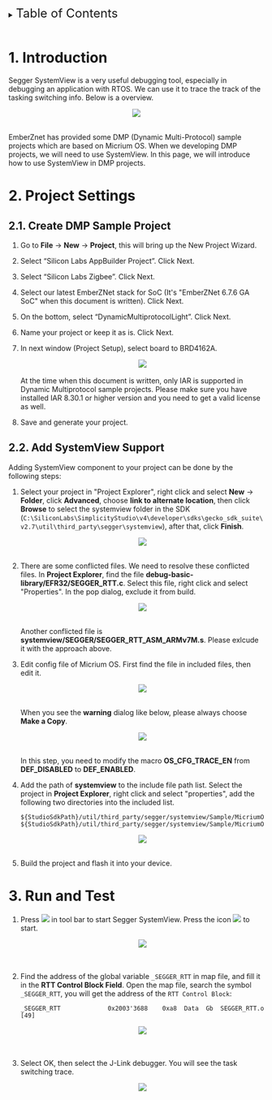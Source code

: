 <details>
<summary><font size=5>Table of Contents</font> </summary>
&nbsp;  

- [1. Introduction](#1-introduction)
- [2. Project Settings](#2-project-settings)
  - [2.1. Create DMP Sample Project](#21-create-dmp-sample-project)
  - [2.2. Add SystemView Support](#22-add-systemview-support)
- [3. Run and Test](#3-run-and-test)

</details>
&nbsp; 

# 1. Introduction
Segger SystemView is a very useful debugging tool, especially in debugging an application with RTOS. We can use it to trace the track of the tasking switching info. Below is a overview.

<div align="center">
  <img src="files/ZB-Zigbee-Debugging-SystemView/SystemView-Overview.png">  
</div>  
</br>

EmberZnet has provided some DMP (Dynamic Multi-Protocol) sample projects which are based on Micrium OS. When we developing DMP projects, we will need to use SystemView. In this page, we will introduce how to use SystemView in DMP projects.

# 2. Project Settings
## 2.1. Create DMP Sample Project
1. Go to **File** -> **New** -> **Project**, this will bring up the New Project Wizard.
2. Select “Silicon Labs AppBuilder Project”. Click Next.
3. Select “Silicon Labs Zigbee”. Click Next.
4. Select our latest EmberZNet stack for SoC (It's "EmberZNet 6.7.6 GA SoC" when this document is written). Click Next.
5. On the bottom, select “DynamicMultiprotocolLight”. Click Next.
6. Name your project or keep it as is. Click Next.
7. In next window (Project Setup), select board to BRD4162A.  
    <div align="center">
      <img src="files/ZB-Zigbee-Debugging-SystemView/Project-Setup.png">  
    </div>  
    </br>
    At the time when this document is written, only IAR is supported in Dynamic Multiprotocol sample projects. Please make sure you have installed IAR 8.30.1 or higher version and you need to get a valid license as well.  

8. Save and generate your project.

## 2.2. Add SystemView Support
Adding SystemView component to your project can be done by the following steps:  

1. Select your project in "Project Explorer", right click and select **New** -> **Folder**, click **Advanced**, choose **link to alternate location**, then click **Browse** to select the systemview folder in the SDK (`C:\SiliconLabs\SimplicityStudio\v4\developer\sdks\gecko_sdk_suite\v2.7\util\third_party\segger\systemview`), after that, click **Finish**.

    <div align="center">
      <img src="files/ZB-Zigbee-Debugging-SystemView/Add-SystemView.png">  
    </div>  
    </br>

2. There are some conflicted files. We need to resolve these conflicted files. In **Project Explorer**, find the file **debug-basic-library/EFR32/SEGGER_RTT.c**. Select this file, right click and select "Properties". In the pop dialog, exclude it from build. 

    <div align="center">
      <img src="files/ZB-Zigbee-Debugging-SystemView/Exclude.png">  
    </div>  
    </br>

    Another conflicted file is **systemview/SEGGER/SEGGER_RTT_ASM_ARMv7M.s**. Please exlcude it with the approach above.

3. Edit config file of Micrium OS. First find the file in included files, then edit it. 

    <div align="center">
      <img src="files/ZB-Zigbee-Debugging-SystemView/os_cfg.png">  
    </div>  
    </br>

    When you see the **warning** dialog like below, please always choose **Make a Copy**.  

    <div align="center">
      <img src="files/ZB-Zigbee-Debugging-SystemView/Make-a-Copy.png">  
    </div>  
    </br>

    In this step, you need to modify the macro **OS_CFG_TRACE_EN** from **DEF_DISABLED** to **DEF_ENABLED**.  

4. Add the path of **systemview** to the include file path list. Select the project in **Project Explorer**, right click and select "properties", add the following two directories into the included list.  

    ```
    ${StudioSdkPath}/util/third_party/segger/systemview/Sample/MicriumOSKernel
    ${StudioSdkPath}/util/third_party/segger/systemview/Sample/MicriumOSKernel/Config
    ```

    <div align="center">
      <img src="files/ZB-Zigbee-Debugging-SystemView/include.png">  
    </div>  
    </br>

5. Build the project and flash it into your device.

# 3. Run and Test
1. Press ![](files/ZB-Zigbee-Debugging-SystemView/SystemView-Toolbar.png) in tool bar to start Segger SystemView. Press the icon ![](files/ZB-Zigbee-Debugging-SystemView/icon_start.png) to start.

    <div align="center">
      <img src="files/ZB-Zigbee-Debugging-SystemView/SystemView-Mainframe.png">  
    </div>  
    </br>
    &nbsp;   

2. Find the address of the global variable `_SEGGER_RTT` in map file, and fill it in the **RTT Control Block Field**. Open the map file, search the symbol `_SEGGER_RTT`, you will get the address of the `RTT Control Block`:
    ```
    _SEGGER_RTT             0x2003'3688    0xa8  Data  Gb  SEGGER_RTT.o [49]
    ```

    <div align="center">
      <img src="files/ZB-Zigbee-Debugging-SystemView/SystemView-cfg.png">  
    </div>  
    </br>
    &nbsp;   

3. Select OK, then select the J-Link debugger. You will see the task switching trace.  

    <div align="center">
      <img src="files/ZB-Zigbee-Debugging-SystemView/SystemView-Running.png">  
    </div>  
    </br>

